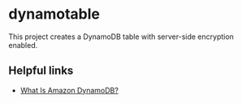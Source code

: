 # dynamotable

This project creates a DynamoDB table with server-side encryption enabled.

## Helpful links

- [What Is Amazon DynamoDB?][1]

[1]: https://docs.aws.amazon.com/amazondynamodb/latest/developerguide/Introduction.html